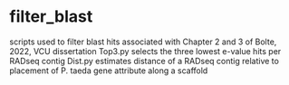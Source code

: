 # filter_blast
scripts used to filter blast hits associated with Chapter 2 and 3 of Bolte, 2022, VCU dissertation
Top3.py selects the three lowest e-value hits per RADseq contig 
Dist.py estimates distance of a RADseq contig relative to placement of P. taeda gene attribute along a scaffold

